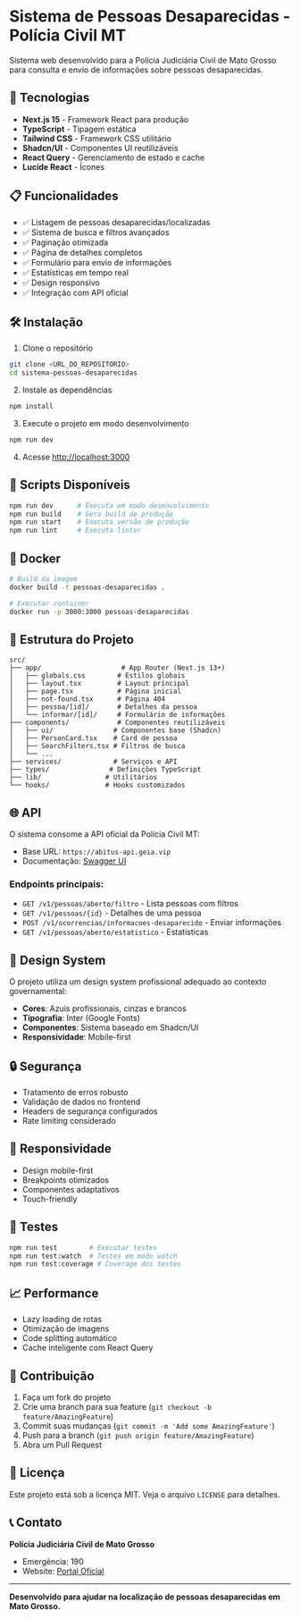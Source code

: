 # Sistema de Pessoas Desaparecidas - Polícia Civil MT

Sistema web desenvolvido para a Polícia Judiciária Civil de Mato Grosso para consulta e envio de informações sobre pessoas desaparecidas.

## 🚀 Tecnologias

- **Next.js 15** - Framework React para produção
- **TypeScript** - Tipagem estática 
- **Tailwind CSS** - Framework CSS utilitário
- **Shadcn/UI** - Componentes UI reutilizáveis
- **React Query** - Gerenciamento de estado e cache
- **Lucide React** - Ícones

## 📋 Funcionalidades

- ✅ Listagem de pessoas desaparecidas/localizadas
- ✅ Sistema de busca e filtros avançados
- ✅ Paginação otimizada
- ✅ Página de detalhes completos
- ✅ Formulário para envio de informações
- ✅ Estatísticas em tempo real
- ✅ Design responsivo
- ✅ Integração com API oficial

## 🛠 Instalação

1. Clone o repositório
```bash
git clone <URL_DO_REPOSITORIO>
cd sistema-pessoas-desaparecidas
```

2. Instale as dependências
```bash
npm install
```

3. Execute o projeto em modo desenvolvimento
```bash
npm run dev
```

4. Acesse [http://localhost:3000](http://localhost:3000)

## 📝 Scripts Disponíveis

```bash
npm run dev      # Executa em modo desenvolvimento
npm run build    # Gera build de produção
npm run start    # Executa versão de produção
npm run lint     # Executa linter
```

## 🐳 Docker

```bash
# Build da imagem
docker build -t pessoas-desaparecidas .

# Executar container
docker run -p 3000:3000 pessoas-desaparecidas
```

## 📁 Estrutura do Projeto

```
src/
├── app/                    # App Router (Next.js 13+)
│   ├── globals.css        # Estilos globais
│   ├── layout.tsx         # Layout principal
│   ├── page.tsx           # Página inicial
│   ├── not-found.tsx      # Página 404
│   ├── pessoa/[id]/       # Detalhes da pessoa
│   └── informar/[id]/     # Formulário de informações
├── components/            # Componentes reutilizáveis
│   ├── ui/               # Componentes base (Shadcn)
│   ├── PersonCard.tsx    # Card de pessoa
│   ├── SearchFilters.tsx # Filtros de busca
│   └── ...
├── services/             # Serviços e API
├── types/               # Definições TypeScript
├── lib/                # Utilitários
└── hooks/              # Hooks customizados
```

## 🌐 API

O sistema consome a API oficial da Polícia Civil MT:
- Base URL: `https://abitus-api.geia.vip`
- Documentação: [Swagger UI](https://abitus-api.geia.vip/swagger-ui/index.html)

### Endpoints principais:
- `GET /v1/pessoas/aberto/filtro` - Lista pessoas com filtros
- `GET /v1/pessoas/{id}` - Detalhes de uma pessoa
- `POST /v1/ocorrencias/informacoes-desaparecido` - Enviar informações
- `GET /v1/pessoas/aberto/estatistico` - Estatísticas

## 🎨 Design System

O projeto utiliza um design system profissional adequado ao contexto governamental:

- **Cores**: Azuis profissionais, cinzas e brancos
- **Tipografia**: Inter (Google Fonts)
- **Componentes**: Sistema baseado em Shadcn/UI
- **Responsividade**: Mobile-first

## 🔒 Segurança

- Tratamento de erros robusto
- Validação de dados no frontend
- Headers de segurança configurados
- Rate limiting considerado

## 📱 Responsividade

- Design mobile-first
- Breakpoints otimizados
- Componentes adaptativos
- Touch-friendly

## 🧪 Testes

```bash
npm run test        # Executar testes
npm run test:watch  # Testes em modo watch
npm run test:coverage # Coverage dos testes
```

## 📈 Performance

- Lazy loading de rotas
- Otimização de imagens
- Code splitting automático
- Cache inteligente com React Query

## 🤝 Contribuição

1. Faça um fork do projeto
2. Crie uma branch para sua feature (`git checkout -b feature/AmazingFeature`)
3. Commit suas mudanças (`git commit -m 'Add some AmazingFeature'`)
4. Push para a branch (`git push origin feature/AmazingFeature`)
5. Abra um Pull Request

## 📄 Licença

Este projeto está sob a licença MIT. Veja o arquivo `LICENSE` para detalhes.

## 📞 Contato

**Polícia Judiciária Civil de Mato Grosso**
- Emergência: 190
- Website: [Portal Oficial](https://www.pc.mt.gov.br)

---

**Desenvolvido para ajudar na localização de pessoas desaparecidas em Mato Grosso.**